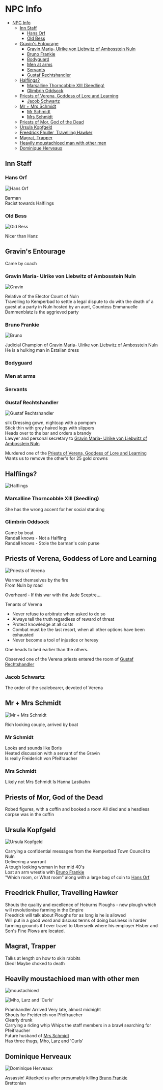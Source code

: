 # NPC Info

- [NPC Info](#npc-info)
  - [Inn Staff](#inn-staff)
    - [Hans Orf](#hans-orf)
    - [Old Bess](#old-bess)
  - [Gravin's Entourage](#gravins-entourage)
    - [Gravin Maria- Ulrike von Liebwitz of Ambosstein Nuln](#gravin-maria--ulrike-von-liebwitz-of-ambosstein-nuln)
    - [Bruno Frankie](#bruno-frankie)
    - [Bodyguard](#bodyguard)
    - [Men at arms](#men-at-arms)
    - [Servants](#servants)
    - [Gustaf Rechtshandler](#gustaf-rechtshandler)
  - [Halflings?](#halflings)
    - [Marsalline Thorncobble XIII (Seedling)](#marsalline-thorncobble-xiii-seedling)
    - [Glimbrin Oddsock](#glimbrin-oddsock)
  - [Priests of Verena, Goddess of Lore and Learning](#priests-of-verena-goddess-of-lore-and-learning)
    - [Jacob Schwartz](#jacob-schwartz)
  - [Mr + Mrs Schmidt](#mr--mrs-schmidt)
    - [Mr Schmidt](#mr-schmidt)
    - [Mrs Schmidt](#mrs-schmidt)
  - [Priests of Mor, God of the Dead](#priests-of-mor-god-of-the-dead)
  - [Ursula Kopfgeld](#ursula-kopfgeld)
  - [Freedrick Fhuller, Travelling Hawker](#freedrick-fhuller-travelling-hawker)
  - [Magrat, Trapper](#magrat-trapper)
  - [Heavily moustachioed man with other men](#heavily-moustachioed-man-with-other-men)
  - [Dominique Herveaux](#dominique-herveaux)

## Inn Staff

### Hans Orf

![Hans Orf](https://cdn.discordapp.com/attachments/701360672096780368/703594343184859136/Untitled-3.png)

Barman  
Racist towards Halflings

### Old Bess

![Old Bess](https://cdn.discordapp.com/attachments/701360672096780368/703594275778330655/Old_Bess.png)

Nicer than Hanz

## Gravin's Entourage

Came by coach

### Gravin Maria- Ulrike von Liebwitz of Ambosstein Nuln

![Gravin](https://cdn.discordapp.com/attachments/701360672096780368/703594255851192411/The_Gravin.png)

Relative of the Elector Count of Nuln  
Travelling to Kemperbad to settle a legal dispute to do with the death of a guest at a party in Nuln hosted by an aunt, Countess Emmanuelle
Dammenblatz is the aggrieved party

### Bruno Frankie

![Bruno](https://cdn.discordapp.com/attachments/701360672096780368/703594315326292058/Bruno.png)

Judicial Champion of [Gravin Maria- Ulrike von Liebwitz of Ambosstein Nuln](#gravin-maria--ulrike-von-liebwitz-of-ambosstein-nuln)  
He is a hulking man in Estalian dress

### Bodyguard

### Men at arms

### Servants

### Gustaf Rechtshandler

![Gustaf Rechtshandler](https://cdn.discordapp.com/attachments/701360672096780368/703629826774532106/unknown.png)

silk Dressing gown, nightcap with a pompom  
Stick thin with grey haired legs with slippers  
Heads over to the bar and orders a brandy  
Lawyer and personal secretary to [Gravin Maria- Ulrike von Liebwitz of Ambosstein Nuln](#gravin-maria--ulrike-von-liebwitz-of-ambosstein-nuln)

Murdered one of the [Priests of Verena, Goddess of Lore and Learning](#priests-of-verena-goddess-of-lore-and-learning)
Wants us to remove the other's for 25 gold crowns

## Halflings?

![Halflings](https://cdn.discordapp.com/attachments/701360672096780368/703595400979939388/unknown.png)

### Marsalline Thorncobble XIII (Seedling)

She has the wrong accent for her social standing

### Glimbrin Oddsock

Came by boat  
Randall knows - Not a Halfling  
Randall knows - Stole the barman's coin purse  

## Priests of Verena, Goddess of Lore and Learning

![Priests of Verena](https://cdn.discordapp.com/attachments/701360672096780368/703595664675700826/unknown.png)

Warmed themselves by the fire  
From Nuln by road

Overheard - If this war with the Jade Sceptre....

Tenants of Verena

- Never refuse to arbitrate when asked to do so
- Always tell the truth regardless of reward of threat
- Protect knowledge at all costs
- Combat must be the last resort, when all other options have been exhausted
- Never become a tool of injustice or heresy

One heads to bed earlier than the others.

Observed one of the Verena priests entered the room of [Gustaf Rechtshandler](#gustaf-rechtshandler)

### Jacob Schwartz

The order of the scalebearer, devoted of Verena

## Mr + Mrs Schmidt

![Mr + Mrs Schmidt](https://cdn.discordapp.com/attachments/701360672096780368/703596273395040306/unknown.png)

Rich looking couple, arrived by boat

### Mr Schmidt

Looks and sounds like Boris  
Heated discussion with a servant of the Gravin  
Is really Freiderich von Pfeifraucher

### Mrs Schmidt

Likely not Mrs Schmidt
Is Hanna Lastkahn

## Priests of Mor, God of the Dead

Robed figures, with a coffin and booked a room
All died and a headless corpse was in the coffin  

## Ursula Kopfgeld

![Ursula Kopfgeld](https://cdn.discordapp.com/attachments/701360672096780368/703606284150112266/unknown.png)

Carrying a confidential messages from the Kemperbad Town Council to Nuln  
Delivering a warrant  
A tough looking woman in her mid 40's  
Lost an arm wrestle with [Bruno Frankie](#bruno-frankie)  
"Which room, or What room" along with a large bag of coin to [Hans Orf](#hans-orf)

## Freedrick Fhuller, Travelling Hawker

Shouts the quality and excellence of Hoburns Ploughs - new plough which will revolutionise farming in the Empire  
Freedrick will talk about Ploughs for as long is he is allowed  
Will put in a good word and discuss terms of doing business in harder farming grounds if I ever travel to Ubersreik where his employer Hisber and Son's Fine Plows are located.

## Magrat, Trapper

Talks at length on how to skin rabbits  
Died! Maybe choked to death

## Heavily moustachioed man with other men

![moustachioed](https://cdn.discordapp.com/attachments/701360672096780368/706135654630948884/unknown.png)

![Mho, Larz and 'Curls'](https://cdn.discordapp.com/attachments/701360672096780368/706135823082323978/unknown.png)

Pramhandler
Arrived Very late, almost midnight  
Shouts for Freiderich von Pfeifraucher  
Clearly drunk  
Carrying a riding whip
Whips the staff members in a brawl searching for Pfeifraucher  
Future husband of [Mrs Schmidt](#mrs-schmidt)  
Has three thugs, Mho, Larz and 'Curls'  

## Dominique Herveaux

![Dominique Herveaux](https://cdn.discordapp.com/attachments/701360672096780368/706153808434036786/unknown.png)

Assassin! Attacked us after presumably killing [Bruno Frankie](#bruno-frankie)  
Brettonian  

